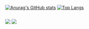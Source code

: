 [![Anurag's GitHub stats](https://github-readme-stats.vercel.app/api?username=kauanfelipe96&count_private=true&show_icons=true&theme=dracula)](https://github.com/anuraghazra/github-readme-stats)  [![Top Langs](https://github-readme-stats.vercel.app/api/top-langs/?username=kauanfelipe96&count_private=true&show_icons=true&theme=dracula&hide_progress=true)](https://github.com/anuraghazra/github-readme-stats)

  ## 
<div> 
  <a href = "mailto:kauan_falima@hotmail.com"><img src="https://img.shields.io/badge/-Gmail-%23333?style=for-the-badge&logo=gmail&logoColor=white" target="_blank"></a>
  <a href="https://www.linkedin.com/in/kauanfelipe96" target="_blank"><img src="https://img.shields.io/badge/-LinkedIn-%230077B5?style=for-the-badge&logo=linkedin&logoColor=white" target="_blank"></a>   
</div>
